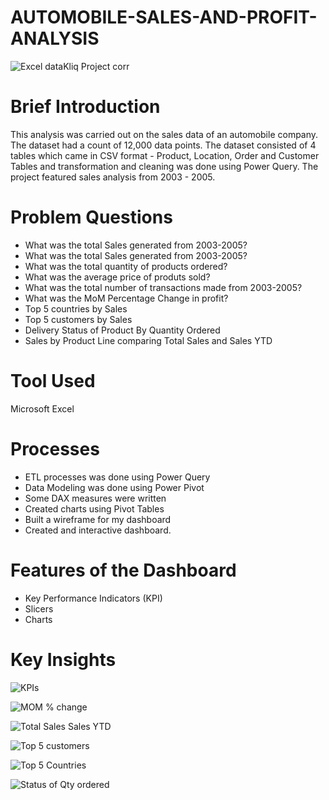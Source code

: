 # AUTOMOBILE-SALES-AND-PROFIT-ANALYSIS

![Excel dataKliq Project corr](https://github.com/EstherNdu/AUTOMOBILE-SALES-AND-PROFIT-ANALYSIS/assets/128849587/5afb7dad-1a67-4c65-a860-620ffdebed94)

# Brief Introduction

This analysis was carried out on the sales data of an automobile company. The dataset had a count of 12,000 data points. 
The dataset consisted of 4 tables which came in CSV format - Product, Location, Order and Customer Tables and transformation and cleaning was done using 
Power Query. The project featured sales analysis from 2003 - 2005.

# Problem Questions

* What was the total Sales generated from 2003-2005?
* What was the total Sales generated from 2003-2005?
* What was the total quantity of products ordered?
* What was the average price of produts sold?
* What was the total number of transactions made from 2003-2005?
* What was the MoM Percentage Change in profit?
* Top 5 countries by Sales
* Top 5 customers by Sales
* Delivery Status of Product By Quantity Ordered
* Sales by Product Line comparing Total Sales and Sales YTD

# Tool Used

Microsoft Excel

# Processes

* ETL processes was done using Power Query
* Data Modeling was done using Power Pivot
* Some DAX measures were written
* Created charts using Pivot Tables
* Built a wireframe for my dashboard
* Created and interactive dashboard.

# Features of the Dashboard
* Key Performance Indicators (KPI)
* Slicers
* Charts
# Key Insights

![KPIs](https://github.com/EstherNdu/AUTOMOBILE-SALES-AND-PROFIT-ANALYSIS/assets/128849587/54ab21bf-6ba5-4940-ade5-ea6f2cceb372)

![MOM % change](https://github.com/EstherNdu/AUTOMOBILE-SALES-AND-PROFIT-ANALYSIS/assets/128849587/8778fcfc-1303-4a2c-a70d-032f695fd509)

![Total Sales   Sales YTD](https://github.com/EstherNdu/AUTOMOBILE-SALES-AND-PROFIT-ANALYSIS/assets/128849587/edcb0646-f02c-4369-aca1-e9b0cfc334cc)

![Top 5 customers](https://github.com/EstherNdu/AUTOMOBILE-SALES-AND-PROFIT-ANALYSIS/assets/128849587/652600c7-3354-4509-a1a9-57e2161a50b0)

![Top 5 Countries](https://github.com/EstherNdu/AUTOMOBILE-SALES-AND-PROFIT-ANALYSIS/assets/128849587/20e0c997-a377-4e82-ba23-64922d13b338)

![Status of Qty ordered](https://github.com/EstherNdu/AUTOMOBILE-SALES-AND-PROFIT-ANALYSIS/assets/128849587/29f5018d-71b2-49fe-a6a6-40d457fd4b67)









